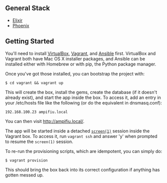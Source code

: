 ## General Stack

- [Elixir]
- [Phoenix]

[Elixir]: http://elixir-lang.org/
[Phoenix]: http://www.phoenixframework.org/

## Getting Started

You'll need to install [VirtualBox][], [Vagrant][], and [Ansible][]
first. VirtualBox and Vagrant both have Mac OS X installer packages, and
Ansible can be installed either with Homebrew or with pip, the Python
package manager.

[VirtualBox]: https://www.virtualbox.org/wiki/Downloads
[Vagrant]: http://www.vagrantup.com/downloads.html
[Ansible]: http://docs.ansible.com/intro_installation.html

Once you've got those installed, you can bootstrap the project with:

    $ cd vagrant && vagrant up

This will create the box, install the gems, create the database (if it
doesn't already exist), and start the app inside the box. To access it,
add an entry in your /etc/hosts file like the following (or do the
equivalent in dnsmasq.conf):

    192.168.100.23 ampifiu.local

You can then visit <http://ampifiu.local/>.

The app will be started inside a detached [`screen(1)`][screen] session
inside the Vagrant box. To access it, run `vagrant ssh` and answer 'y'
when prompted to resume the `screen(1)` session.

[screen]: http://www.gnu.org/software/screen/

To re-run the provisioning scripts, which are idempotent, you can simply do:

    $ vagrant provision

This should bring the box back into its correct configuration if
anything has gotten messed up.

